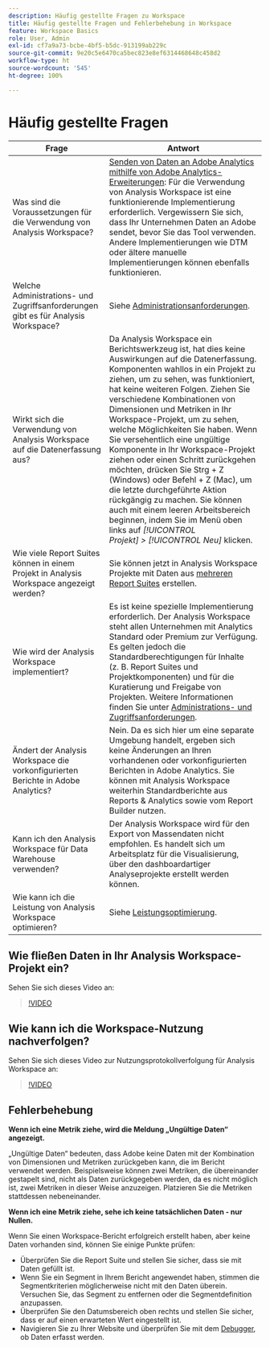 ```yaml
---
description: Häufig gestellte Fragen zu Workspace
title: Häufig gestellte Fragen und Fehlerbehebung in Workspace
feature: Workspace Basics
role: User, Admin
exl-id: cf7a9a73-bcbe-4bf5-b5dc-913199ab229c
source-git-commit: 9e20c5e6470ca5bec823e8ef6314468648c458d2
workflow-type: ht
source-wordcount: '545'
ht-degree: 100%

---
```


# Häufig gestellte Fragen

| Frage | Antwort |
|--- |--- |
| Was sind die Voraussetzungen für die Verwendung von Analysis Workspace? | [Senden von Daten an Adobe Analytics mithilfe von Adobe Analytics-Erweiterungen](/help/implement/launch/validate-publish-prod.md): Für die Verwendung von Analysis Workspace ist eine funktionierende Implementierung erforderlich. Vergewissern Sie sich, dass Ihr Unternehmen Daten an Adobe sendet, bevor Sie das Tool verwenden. Andere Implementierungen wie DTM oder ältere manuelle Implementierungen können ebenfalls funktionieren. |
| Welche Administrations- und Zugriffsanforderungen gibt es für Analysis Workspace? | Siehe [Administrationsanforderungen](/help/analyze/analysis-workspace/workspace-faq/frequently-asked-questions-analysis-workspace.md). |
| Wirkt sich die Verwendung von Analysis Workspace auf die Datenerfassung aus? | Da Analysis Workspace ein Berichtswerkzeug ist, hat dies keine Auswirkungen auf die Datenerfassung. Komponenten wahllos in ein Projekt zu ziehen, um zu sehen, was funktioniert, hat keine weiteren Folgen. Ziehen Sie verschiedene Kombinationen von Dimensionen und Metriken in Ihr Workspace-Projekt, um zu sehen, welche Möglichkeiten Sie haben. Wenn Sie versehentlich eine ungültige Komponente in Ihr Workspace-Projekt ziehen oder einen Schritt zurückgehen möchten, drücken Sie Strg + Z (Windows) oder Befehl + Z (Mac), um die letzte durchgeführte Aktion rückgängig zu machen. Sie können auch mit einem leeren Arbeitsbereich beginnen, indem Sie im Menü oben links auf *[!UICONTROL Projekt] > [!UICONTROL Neu]* klicken. |
| Wie viele Report Suites können in einem Projekt in Analysis Workspace angezeigt werden? | Sie können jetzt in Analysis Workspace Projekte mit Daten aus [mehreren Report Suites](https://experienceleague.adobe.com/docs/analytics/analyze/analysis-workspace/build-workspace-project/multiple-report-suites.html?lang=de) erstellen. |
| Wie wird der Analysis Workspace implementiert? | Es ist keine spezielle Implementierung erforderlich. Der Analysis Workspace steht allen Unternehmen mit Analytics Standard oder Premium zur Verfügung. Es gelten jedoch die Standardberechtigungen für Inhalte (z. B. Report Suites und Projektkomponenten) und für die Kuratierung und Freigabe von Projekten. Weitere Informationen finden Sie unter [Administrations- und Zugriffsanforderungen](/help/analyze/analysis-workspace/workspace-faq/frequently-asked-questions-analysis-workspace.md). |
| Ändert der Analysis Workspace die vorkonfigurierten Berichte in Adobe Analytics? | Nein. Da es sich hier um eine separate Umgebung handelt, ergeben sich keine Änderungen an Ihren vorhandenen oder vorkonfigurierten Berichten in Adobe Analytics. Sie können mit Analysis Workspace weiterhin Standardberichte aus Reports &amp; Analytics sowie vom Report Builder nutzen. |
| Kann ich den Analysis Workspace für Data Warehouse verwenden? | Der Analysis Workspace wird für den Export von Massendaten nicht empfohlen. Es handelt sich um Arbeitsplatz für die Visualisierung, über den dashboardartiger Analyseprojekte erstellt werden können. |
| Wie kann ich die Leistung von Analysis Workspace optimieren? | Siehe [Leistungsoptimierung](/help/analyze/analysis-workspace/workspace-faq/optimizing-performance.md). |

## Wie fließen Daten in Ihr Analysis Workspace-Projekt ein?

Sehen Sie sich dieses Video an:

>[!VIDEO](https://video.tv.adobe.com/v/31072/?quality=12)

## Wie kann ich die Workspace-Nutzung nachverfolgen?

Sehen Sie sich dieses Video zur Nutzungsprotokollverfolgung für Analysis Workspace an:

>[!VIDEO](https://video.tv.adobe.com/v/29768/?quality=12)

## Fehlerbehebung

**Wenn ich eine Metrik ziehe, wird die Meldung „Ungültige Daten“ angezeigt.**

„Ungültige Daten“ bedeuten, dass Adobe keine Daten mit der Kombination von Dimensionen und Metriken zurückgeben kann, die im Bericht verwendet werden. Beispielsweise können zwei Metriken, die übereinander gestapelt sind, nicht als Daten zurückgegeben werden, da es nicht möglich ist, zwei Metriken in dieser Weise anzuzeigen. Platzieren Sie die Metriken stattdessen nebeneinander.

**Wenn ich eine Metrik ziehe, sehe ich keine tatsächlichen Daten - nur Nullen.**

Wenn Sie einen Workspace-Bericht erfolgreich erstellt haben, aber keine Daten vorhanden sind, können Sie einige Punkte prüfen:

* Überprüfen Sie die Report Suite und stellen Sie sicher, dass sie mit Daten gefüllt ist.
* Wenn Sie ein Segment in Ihrem Bericht angewendet haben, stimmen die Segmentkriterien möglicherweise nicht mit den Daten überein. Versuchen Sie, das Segment zu entfernen oder die Segmentdefinition anzupassen.
* Überprüfen Sie den Datumsbereich oben rechts und stellen Sie sicher, dass er auf einen erwarteten Wert eingestellt ist.
* Navigieren Sie zu Ihrer Website und überprüfen Sie mit dem [Debugger](https://experienceleague.adobe.com/docs/debugger/using/experience-cloud-debugger.html?lang=de), ob Daten erfasst werden.

